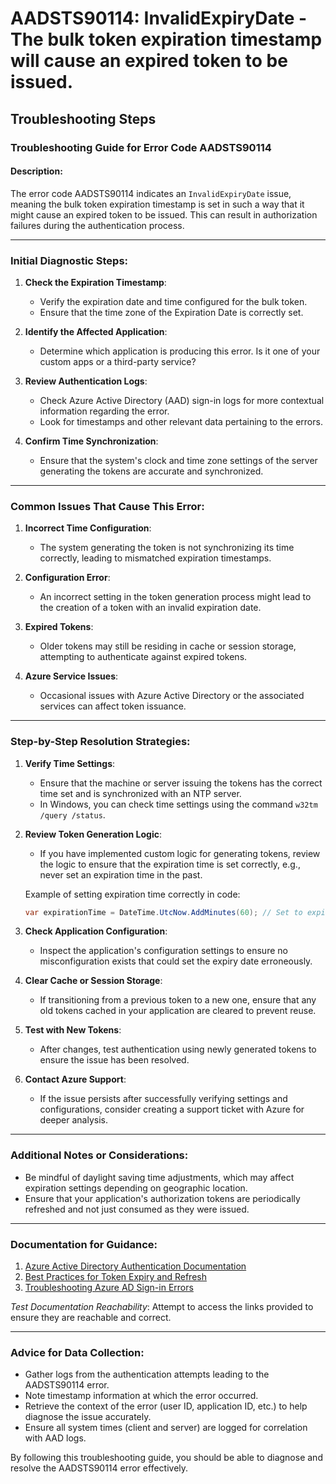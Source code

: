 
# AADSTS90114: InvalidExpiryDate - The bulk token expiration timestamp will cause an expired token to be issued.


## Troubleshooting Steps
### Troubleshooting Guide for Error Code AADSTS90114

#### Description:
The error code AADSTS90114 indicates an `InvalidExpiryDate` issue, meaning the bulk token expiration timestamp is set in such a way that it might cause an expired token to be issued. This can result in authorization failures during the authentication process.

---

### Initial Diagnostic Steps:
1. **Check the Expiration Timestamp**:
   - Verify the expiration date and time configured for the bulk token.
   - Ensure that the time zone of the Expiration Date is correctly set.

2. **Identify the Affected Application**:
   - Determine which application is producing this error. Is it one of your custom apps or a third-party service?

3. **Review Authentication Logs**:
   - Check Azure Active Directory (AAD) sign-in logs for more contextual information regarding the error.
   - Look for timestamps and other relevant data pertaining to the errors.

4. **Confirm Time Synchronization**:
   - Ensure that the system's clock and time zone settings of the server generating the tokens are accurate and synchronized.

---

### Common Issues That Cause This Error:
1. **Incorrect Time Configuration**:
   - The system generating the token is not synchronizing its time correctly, leading to mismatched expiration timestamps.

2. **Configuration Error**:
   - An incorrect setting in the token generation process might lead to the creation of a token with an invalid expiration date.

3. **Expired Tokens**:
   - Older tokens may still be residing in cache or session storage, attempting to authenticate against expired tokens.

4. **Azure Service Issues**:
   - Occasional issues with Azure Active Directory or the associated services can affect token issuance.

---

### Step-by-Step Resolution Strategies:

1. **Verify Time Settings**:
   - Ensure that the machine or server issuing the tokens has the correct time set and is synchronized with an NTP server.
   - In Windows, you can check time settings using the command `w32tm /query /status`.

2. **Review Token Generation Logic**:
   - If you have implemented custom logic for generating tokens, review the logic to ensure that the expiration time is set correctly, e.g., never set an expiration time in the past.

   Example of setting expiration time correctly in code:
   ```csharp
   var expirationTime = DateTime.UtcNow.AddMinutes(60); // Set to expire in 60 minutes
   ```

3. **Check Application Configuration**:
   - Inspect the application's configuration settings to ensure no misconfiguration exists that could set the expiry date erroneously.
   
4. **Clear Cache or Session Storage**:
   - If transitioning from a previous token to a new one, ensure that any old tokens cached in your application are cleared to prevent reuse.

5. **Test with New Tokens**:
   - After changes, test authentication using newly generated tokens to ensure the issue has been resolved.

6. **Contact Azure Support**:
   - If the issue persists after successfully verifying settings and configurations, consider creating a support ticket with Azure for deeper analysis.

---

### Additional Notes or Considerations:
- Be mindful of daylight saving time adjustments, which may affect expiration settings depending on geographic location.
- Ensure that your application's authorization tokens are periodically refreshed and not just consumed as they were issued.

---

### Documentation for Guidance:
1. [Azure Active Directory Authentication Documentation](https://docs.microsoft.com/en-us/azure/active-directory/develop/)
2. [Best Practices for Token Expiry and Refresh](https://docs.microsoft.com/en-us/azure/active-directory/develop/msal-net-token-acquisition)
3. [Troubleshooting Azure AD Sign-in Errors](https://docs.microsoft.com/en-us/azure/active-directory/enterprise-users/troubleshoot-authentication)

*Test Documentation Reachability*:
Attempt to access the links provided to ensure they are reachable and correct.

---

### Advice for Data Collection:
- Gather logs from the authentication attempts leading to the AADSTS90114 error.
- Note timestamp information at which the error occurred.
- Retrieve the context of the error (user ID, application ID, etc.) to help diagnose the issue accurately.
- Ensure all system times (client and server) are logged for correlation with AAD logs.

By following this troubleshooting guide, you should be able to diagnose and resolve the AADSTS90114 error effectively.